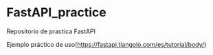 # FastAPI_practice
Repositorio de practica FastAPI

Ejemplo práctico de uso(https://fastapi.tiangolo.com/es/tutorial/body/)
